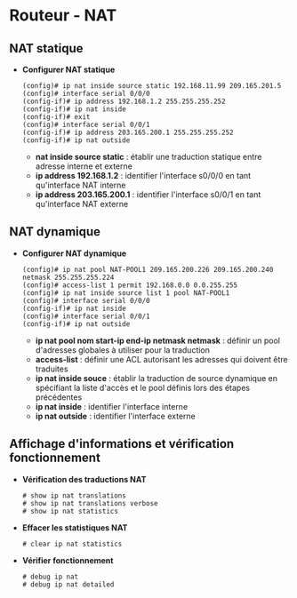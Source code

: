 # Routeur - NAT

## NAT statique

* **Configurer NAT statique**
	```
	(config)# ip nat inside source static 192.168.11.99 209.165.201.5
	(config)# interface serial 0/0/0
	(config-if)# ip address 192.168.1.2 255.255.255.252
	(config-if)# ip nat inside
	(config-if)# exit
	(config)# interface serial 0/0/1
	(config-if)# ip address 203.165.200.1 255.255.255.252
	(config-if)# ip nat outside
	```
	* **nat inside source static** : établir une traduction statique entre adresse interne et externe
	* **ip address 192.168.1.2** : identifier l'interface s0/0/0 en tant qu'interface NAT interne
	* **ip address 203.165.200.1** : identifier l'interface s0/0/1 en tant qu'interface NAT externe

## NAT dynamique

* **Configurer NAT dynamique**
	```
	(config)# ip nat pool NAT-POOL1 209.165.200.226 209.165.200.240 netmask 255.255.255.224
	(config)# access-list 1 permit 192.168.0.0 0.0.255.255
	(config)# ip nat inside source list 1 pool NAT-POOL1
	(config)# interface serial 0/0/0
	(config-if)# ip nat inside
	(config)# interface serial 0/0/1
	(config-if)# ip nat outside
	```
	* **ip nat pool nom start-ip end-ip netmask netmask** : définir un pool d'adresses globales à utiliser pour la traduction
	* **access-list** : définir une ACL autorisant les adresses qui doivent être traduites
	* **ip nat inside souce** : établir la traduction de source dynamique en spécifiant la liste d'accès et le pool définis lors des étapes précédentes
	* **ip nat inside** : identifier l'interface interne
	* **ip nat outside** : identifier l'interface externe

## Affichage d'informations et vérification fonctionnement

* **Vérification des traductions NAT**
	```
	# show ip nat translations
	# show ip nat translations verbose
	# show ip nat statistics
	```

* **Effacer les statistiques NAT**
	```
	# clear ip nat statistics
	```

* **Vérifier fonctionnement**
	```
	# debug ip nat
	# debug ip nat detailed
	```
